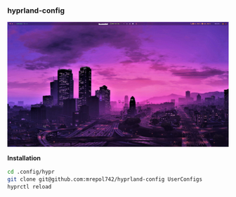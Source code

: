 ### hyprland-config
![wakatime](desktop.png)

**Installation**
```sh
cd .config/hypr
git clone git@github.com:mrepol742/hyprland-config UserConfigs
hyprctl reload
```